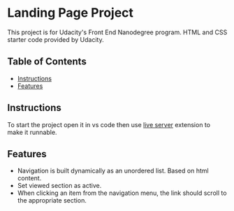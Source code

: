 # Landing Page Project

This project is for Udacity's Front End Nanodegree program. HTML and CSS starter code provided by Udacity.

## Table of Contents

* [Instructions](#Instructions)
* [Features](#Features)

## Instructions

To start the project open it in vs code then use [live server](https://marketplace.visualstudio.com/items?itemName=ritwickdey.LiveServer) extension to make it runnable.

## Features

* Navigation is built dynamically as an unordered list. Based on html content.
* Set viewed section as active.
* When clicking an item from the navigation menu, the link should scroll to the appropriate section.
